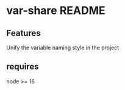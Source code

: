 # var-share README

## Features

Unify the variable naming style in the project

## requires

node >= 16